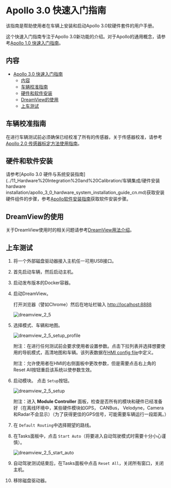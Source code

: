 # Apollo 3.0 快速入门指南

该指南是帮助使用者在车辆上安装和启动Apollo 3.0软硬件套件的用户手册。

这个快速入门指南专注于Apollo 3.0新功能的介绍。对于Apollo的通用概念，请参考[Apollo 1.0 快速入门指南](../02_Quick%20Start/apollo_1_0_quick_start_cn.md)。

## 内容

- [Apollo 3.0 快速入门指南](#apollo-30-快速入门指南)
  - [内容](#内容)
  - [车辆校准指南](#车辆校准指南)
  - [硬件和软件安装](#硬件和软件安装)
  - [DreamView的使用](#dreamview的使用)
  - [上车测试](#上车测试)

## 车辆校准指南

在进行车辆测试前必须确保已经校准了所有的传感器，关于传感器校准，请参考[Apollo 2.0 传感器标定方法使用指南](../11_Hardware%20Integration%20and%20Calibration/传感器标定/apollo_2_0_sensor_calibration_guide_cn.md)。

## 硬件和软件安装

请参考[Apollo 3.0 硬件与系统安装指南](../11_Hardware%20Integration%20and%20Calibration/车辆集成/硬件安装hardware installation/apollo_3_0_hardware_system_installation_guide_cn.md)获取安装硬件组件的步骤，参考[Apollo软件安装指南](https://github.com/ApolloAuto/apollo/blob/r3.0.0/docs/quickstart/apollo_software_installation_guide_cn.md)获取软件安装步骤。

## DreamView的使用

关于DreamView使用时的相关问题请参考[DreamView用法介绍](../13_Apollo%20Tool/可视化交互工具Dremview/dreamview_usage_table_cn.md)。

## 上车测试

1. 将一个外部磁盘驱动器接入主机任一可用USB接口。
2. 首先启动车辆，然后启动主机。
3. 启动发布版本的Docker容器。
4. 启动DreamView。

   打开浏览器（譬如Chrome）然后在地址栏输入 <http://localhost:8888>

   ![dreamview_2_5](images/dreamview_2_5.png)

5. 选择模式、车辆和地图。

   ![dreamview_2_5_setup_profile](images/dreamview_2_5_setup_profile.png)

   附注：在进行任何测试前会要求使用者设置参数。点击下拉列表并选择想要使用的导航模式，高清地图和车辆。该列表数据在[HMI config file](https://github.com/ApolloAuto/apollo/blob/r2.5.0/modules/dreamview/conf/hmi.conf)中定义。

   附注：允许使用者在HMI的右侧面板中更改参数，但是需要点击右上角的Reset All按钮重启该系统以使参数生效。

6. 启动模块。
   点击 `Setup`按钮。

   ![dreamview_2_5_setup](images/dreamview_2_5_setup.png)

   附注：进入 **Module Controller** 面板，检查是否所有的模块和硬件已经准备好（在离线环境中，某些硬件模块如GPS， CANBus， Velodyne，Camera和Radar不会显示）（为了获得更佳的GPS信号，可能需要车辆运行一段距离。）

7. 在 `Default Routing`中选择期望的路线。

8. 在Tasks面板中，点击 `Start Auto`（将要进入自动驾驶模式时需要十分小心谨慎）。

   ![dreamview_2_5_start_auto](images/dreamview_2_5_start_auto.png)

9. 自动驾驶测试结束后，在Tasks面板中点击 `Reset All`，关闭所有窗口，关闭主机。

10. 移除磁盘驱动器。
